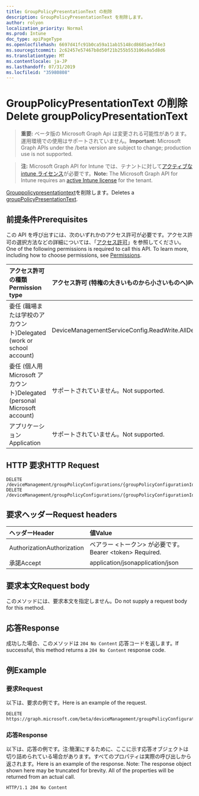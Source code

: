 ```yaml
---
title: GroupPolicyPresentationText の削除
description: GroupPolicyPresentationText を削除します。
author: rolyon
localization_priority: Normal
ms.prod: Intune
doc_type: apiPageType
ms.openlocfilehash: 6697d41fc91b0ca59a11ab15148cd8685ae3f4e3
ms.sourcegitcommit: 2c62457e57467b8d50f21b255b553106a9a5d8d6
ms.translationtype: MT
ms.contentlocale: ja-JP
ms.lasthandoff: 07/31/2019
ms.locfileid: "35980808"
---
```

# <a name="delete-grouppolicypresentationtext"></a><span data-ttu-id="b68a9-103">GroupPolicyPresentationText の削除</span><span class="sxs-lookup"><span data-stu-id="b68a9-103">Delete groupPolicyPresentationText</span></span>

> <span data-ttu-id="b68a9-104">**重要:** ベータ版の Microsoft Graph Api は変更される可能性があります。運用環境での使用はサポートされていません。</span><span class="sxs-lookup"><span data-stu-id="b68a9-104">**Important:** Microsoft Graph APIs under the /beta version are subject to change; production use is not supported.</span></span>

> <span data-ttu-id="b68a9-105">**注:** Microsoft Graph API for Intune では、テナントに対して[アクティブな intune ライセンス](https://go.microsoft.com/fwlink/?linkid=839381)が必要です。</span><span class="sxs-lookup"><span data-stu-id="b68a9-105">**Note:** The Microsoft Graph API for Intune requires an [active Intune license](https://go.microsoft.com/fwlink/?linkid=839381) for the tenant.</span></span>

<span data-ttu-id="b68a9-106">[Grouppolicypresentationtext](../resources/intune-grouppolicy-grouppolicypresentationtext.md)を削除します。</span><span class="sxs-lookup"><span data-stu-id="b68a9-106">Deletes a [groupPolicyPresentationText](../resources/intune-grouppolicy-grouppolicypresentationtext.md).</span></span>

## <a name="prerequisites"></a><span data-ttu-id="b68a9-107">前提条件</span><span class="sxs-lookup"><span data-stu-id="b68a9-107">Prerequisites</span></span>
<span data-ttu-id="b68a9-p101">この API を呼び出すには、次のいずれかのアクセス許可が必要です。アクセス許可の選択方法などの詳細については、「[アクセス許可](/graph/permissions-reference)」を参照してください。</span><span class="sxs-lookup"><span data-stu-id="b68a9-p101">One of the following permissions is required to call this API. To learn more, including how to choose permissions, see [Permissions](/graph/permissions-reference).</span></span>

|<span data-ttu-id="b68a9-110">アクセス許可の種類</span><span class="sxs-lookup"><span data-stu-id="b68a9-110">Permission type</span></span>|<span data-ttu-id="b68a9-111">アクセス許可 (特権の大きいものから小さいものへ)</span><span class="sxs-lookup"><span data-stu-id="b68a9-111">Permissions (from most to least privileged)</span></span>|
|:---|:---|
|<span data-ttu-id="b68a9-112">委任 (職場または学校のアカウント)</span><span class="sxs-lookup"><span data-stu-id="b68a9-112">Delegated (work or school account)</span></span>|<span data-ttu-id="b68a9-113">DeviceManagementServiceConfig.ReadWrite.All</span><span class="sxs-lookup"><span data-stu-id="b68a9-113">DeviceManagementServiceConfig.ReadWrite.All</span></span>|
|<span data-ttu-id="b68a9-114">委任 (個人用 Microsoft アカウント)</span><span class="sxs-lookup"><span data-stu-id="b68a9-114">Delegated (personal Microsoft account)</span></span>|<span data-ttu-id="b68a9-115">サポートされていません。</span><span class="sxs-lookup"><span data-stu-id="b68a9-115">Not supported.</span></span>|
|<span data-ttu-id="b68a9-116">アプリケーション</span><span class="sxs-lookup"><span data-stu-id="b68a9-116">Application</span></span>|<span data-ttu-id="b68a9-117">サポートされていません。</span><span class="sxs-lookup"><span data-stu-id="b68a9-117">Not supported.</span></span>|

## <a name="http-request"></a><span data-ttu-id="b68a9-118">HTTP 要求</span><span class="sxs-lookup"><span data-stu-id="b68a9-118">HTTP Request</span></span>
<!-- {
  "blockType": "ignored"
}
-->
``` http
DELETE /deviceManagement/groupPolicyConfigurations/{groupPolicyConfigurationId}/definitionValues/{groupPolicyDefinitionValueId}/presentationValues/{groupPolicyPresentationValueId}/presentation
DELETE /deviceManagement/groupPolicyConfigurations/{groupPolicyConfigurationId}/definitionValues/{groupPolicyDefinitionValueId}/presentationValues/{groupPolicyPresentationValueId}/presentation/definition/presentations/{groupPolicyPresentationId}
```

## <a name="request-headers"></a><span data-ttu-id="b68a9-119">要求ヘッダー</span><span class="sxs-lookup"><span data-stu-id="b68a9-119">Request headers</span></span>
|<span data-ttu-id="b68a9-120">ヘッダー</span><span class="sxs-lookup"><span data-stu-id="b68a9-120">Header</span></span>|<span data-ttu-id="b68a9-121">値</span><span class="sxs-lookup"><span data-stu-id="b68a9-121">Value</span></span>|
|:---|:---|
|<span data-ttu-id="b68a9-122">Authorization</span><span class="sxs-lookup"><span data-stu-id="b68a9-122">Authorization</span></span>|<span data-ttu-id="b68a9-123">ベアラー &lt;トークン&gt; が必要です。</span><span class="sxs-lookup"><span data-stu-id="b68a9-123">Bearer &lt;token&gt; Required.</span></span>|
|<span data-ttu-id="b68a9-124">承諾</span><span class="sxs-lookup"><span data-stu-id="b68a9-124">Accept</span></span>|<span data-ttu-id="b68a9-125">application/json</span><span class="sxs-lookup"><span data-stu-id="b68a9-125">application/json</span></span>|

## <a name="request-body"></a><span data-ttu-id="b68a9-126">要求本文</span><span class="sxs-lookup"><span data-stu-id="b68a9-126">Request body</span></span>
<span data-ttu-id="b68a9-127">このメソッドには、要求本文を指定しません。</span><span class="sxs-lookup"><span data-stu-id="b68a9-127">Do not supply a request body for this method.</span></span>

## <a name="response"></a><span data-ttu-id="b68a9-128">応答</span><span class="sxs-lookup"><span data-stu-id="b68a9-128">Response</span></span>
<span data-ttu-id="b68a9-129">成功した場合、このメソッドは `204 No Content` 応答コードを返します。</span><span class="sxs-lookup"><span data-stu-id="b68a9-129">If successful, this method returns a `204 No Content` response code.</span></span>

## <a name="example"></a><span data-ttu-id="b68a9-130">例</span><span class="sxs-lookup"><span data-stu-id="b68a9-130">Example</span></span>

### <a name="request"></a><span data-ttu-id="b68a9-131">要求</span><span class="sxs-lookup"><span data-stu-id="b68a9-131">Request</span></span>
<span data-ttu-id="b68a9-132">以下は、要求の例です。</span><span class="sxs-lookup"><span data-stu-id="b68a9-132">Here is an example of the request.</span></span>
``` http
DELETE https://graph.microsoft.com/beta/deviceManagement/groupPolicyConfigurations/{groupPolicyConfigurationId}/definitionValues/{groupPolicyDefinitionValueId}/presentationValues/{groupPolicyPresentationValueId}/presentation
```

### <a name="response"></a><span data-ttu-id="b68a9-133">応答</span><span class="sxs-lookup"><span data-stu-id="b68a9-133">Response</span></span>
<span data-ttu-id="b68a9-p102">以下は、応答の例です。注:簡潔にするために、ここに示す応答オブジェクトは切り詰められている場合があります。すべてのプロパティは実際の呼び出しから返されます。</span><span class="sxs-lookup"><span data-stu-id="b68a9-p102">Here is an example of the response. Note: The response object shown here may be truncated for brevity. All of the properties will be returned from an actual call.</span></span>
``` http
HTTP/1.1 204 No Content
```





